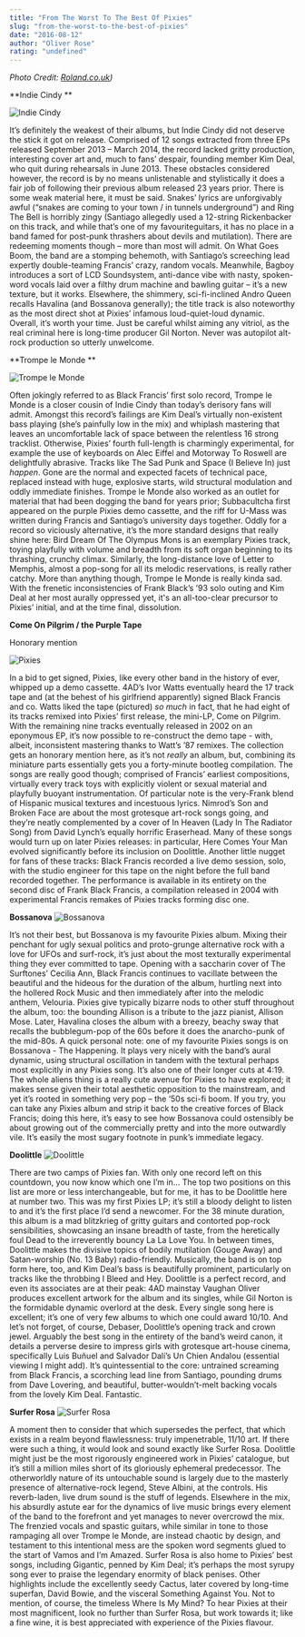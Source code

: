 ```yaml
---
title: "From The Worst To The Best Of Pixies"
slug: "from-the-worst-to-the-best-of-pixies"
date: "2016-08-12"
author: "Oliver Rose"
rating: "undefined"
---
```


_Photo Credit: [Roland.co.uk](http://www.roland.co.uk/blog/gil-norton-interview-adventures-in-production/))_

**Indie Cindy **

![Indie Cindy](http://pearshapedexeter.com/wp-content/uploads/2016/08/Indie-Cindy-300x300.png)

It’s definitely the weakest of their albums, but Indie Cindy did not deserve the stick it got on release. Comprised of 12 songs extracted from three EPs released September 2013 – March 2014, the record lacked gritty production, interesting cover art and, much to fans’ despair, founding member Kim Deal, who quit during rehearsals in June 2013. These obstacles considered however, the record is by no means unlistenable and stylistically it does a fair job of following their previous album released 23 years prior. There is some weak material here, it must be said. Snakes’ lyrics are unforgivably awful (“snakes are coming to your town / in tunnels underground”) and Ring The Bell is horribly zingy (Santiago allegedly used a 12-string Rickenbacker on this track, and while that’s one of my favouriteguitars, it has no place in a band famed for post-punk thrashers about devils and mutilation). There are  redeeming moments though – more than most will admit. On What Goes Boom, the band are a stomping behemoth, with Santiago’s screeching lead expertly double-teaming Francis’ crazy, random vocals. Meanwhile, Bagboy introduces a sort of LCD Soundsystem, anti-dance vibe with nasty, spoken-word vocals laid over a filthy drum machine and bawling guitar – it’s a new texture, but it works. Elsewhere, the shimmery, sci-fi-inclined Andro Queen recalls Havalina (and Bossanova generally); the title track is also noteworthy as the most direct shot at Pixies’ infamous loud-quiet-loud dynamic. Overall, it’s worth your time. Just be careful whilst aiming any vitriol, as the real criminal here is long-time producer Gil Norton. Never was autopilot alt-rock production so utterly unwelcome.

**Trompe le Monde **

![Trompe le Monde](http://pearshapedexeter.com/wp-content/uploads/2016/08/Trompe-le-Monde-300x300.png)

Often jokingly referred to as Black Francis’ first solo record, Trompe le Monde is a closer cousin of Indie Cindy than today’s derisory fans will admit. Amongst this record’s failings are Kim Deal’s virtually non-existent bass playing (she’s painfully low in the mix) and whiplash mastering that leaves an uncomfortable lack of space between the relentless 16 strong tracklist. Otherwise, Pixies’ fourth full-length is charmingly experimental, for example the use of keyboards on Alec Eiffel and Motorway To Roswell are delightfully abrasive. Tracks like The Sad Punk and Space (I Believe In) just _happen_. Gone are the normal and expected facets of technical pace, replaced instead with huge, explosive starts, wild structural modulation and oddly immediate finishes. Trompe le Monde also worked as an outlet for material that had been dogging the band for years prior; Subbacultcha first appeared on the purple Pixies demo cassette, and the riff for U-Mass was written during Francis and Santiago’s university days together. Oddly for a record so viciously alternative, it’s the more standard designs that really shine here: Bird Dream Of The Olympus Mons is an exemplary Pixies track, toying playfully with volume and breadth from its soft organ beginning to its thrashing, crunchy climax. Similarly, the long-distance love of Letter to Memphis, almost a pop-song for all its melodic reservations, is really rather catchy. More than anything though, Trompe le Monde is really kinda sad. With the frenetic inconsistencies of Frank Black’s ’93 solo outing and Kim Deal at her most aurally oppressed yet, it's an all-too-clear precursor to Pixies’ initial, and at the time final, dissolution. 

**Come On Pilgrim / the Purple Tape**

Honorary mention

![Pixies](http://pearshapedexeter.com/wp-content/uploads/2016/08/Pixies-300x300.png)

In a bid to get signed, Pixies, like every other band in the history of ever, whipped up a demo cassette. 4AD’s Ivor Watts eventually heard the 17 track tape and (at the behest of his girlfriend apparently) signed Black Francis and co. Watts liked the tape (pictured) _so much_ in fact, that he had eight of its tracks remixed into Pixies’ first release, the mini-LP, Come on Pilgrim. With the remaining nine tracks eventually released in 2002 on an eponymous EP, it’s now possible to re-construct the demo tape - with, albeit, inconsistent mastering thanks to Watt’s ’87 remixes. The collection gets an honorary mention here, as it’s not _really_ an album, but, combining its miniature parts essentially gets you a forty-minute bootleg compilation. The songs are really good though; comprised of Francis’ earliest compositions, virtually every track toys with explicitly violent or sexual material and playfully buoyant instrumentation. Of particular note is the very-Frank blend of Hispanic musical textures and incestuous lyrics. Nimrod’s Son and Broken Face are about the most grotesque art-rock songs going, and they’re neatly complemented by a cover of In Heaven (Lady In The Radiator Song) from David Lynch’s equally horrific Eraserhead. Many of these songs would turn up on later Pixies releases: in particular, Here Comes Your Man evolved significantly before its inclusion on Doolittle. Another little nugget for fans of these tracks: Black Francis recorded a live demo session, solo, with the studio engineer for this tape on the night before the full band recorded together. The performance is available in its entirety on the second disc of Frank Black Francis, a compilation released in 2004 with experimental Francis remakes of Pixies tracks forming disc one.

**Bossanova** ![Bossanova](http://pearshapedexeter.com/wp-content/uploads/2016/08/Bossanova-300x300.jpg) 

It’s not their best, but Bossanova is my favourite Pixies album. Mixing their penchant for ugly sexual politics and proto-grunge alternative rock with a love for UFOs and surf-rock, it’s just about the most texturally experimental thing they ever committed to tape. Opening with a saccharin cover of The Surftones’ Cecilia Ann, Black Francis continues to vacillate between the beautiful and the hideous for the duration of the album, hurtling next into the hollered Rock Music and then immediately after into the melodic anthem, Velouria. Pixies give typically bizarre nods to other stuff throughout the album, too: the bounding Allison is a tribute to the jazz pianist, Allison Mose. Later, Havalina closes the album with a breezy, beachy sway that recalls the bubblegum-pop of the 60s before it does the anarcho-punk of the mid-80s. A quick personal note: one of my favourite Pixies songs is on Bossanova - The Happening. It plays very nicely with the band’s aural dynamic, using structural oscillation in tandem with the textural perhaps most explicitly in any Pixies song. It’s also one of their longer cuts at 4:19. The whole aliens thing is a really cute avenue for Pixies to have explored; it makes sense given their total aesthetic opposition to the mainstream, and yet it’s rooted in something very pop – the ‘50s sci-fi boom. If you try, you can take any Pixies album and strip it back to the creative forces of Black Francis; doing this here, it’s easy to see how Bossanova could ostensibly be about growing out of the commercially pretty and into the more outwardly vile. It’s easily the most sugary footnote in punk’s immediate legacy.

**Doolittle** ![Doolittle](http://pearshapedexeter.com/wp-content/uploads/2016/08/Doolittle-300x297.jpg) 

There are two camps of Pixies fan. With only one record left on this countdown, you now know which one I’m in… The top two positions on this list are more or less interchangeable, but for me, it has to be Doolittle here at number two. This was my first Pixies LP; it’s still a bloody delight to listen to and it’s the first place I’d send a newcomer. For the 38 minute duration, this album is a mad blitzkrieg of gritty guitars and contorted pop-rock sensibilities, showcasing an insane breadth of taste, from the heretically foul Dead to the irreverently bouncy La La Love You. In between times, Doolittle makes the divisive topics of bodily mutilation (Gouge Away) and Satan-worship (No. 13 Baby) radio-friendly. Musically, the band is on top form  here, too, and Kim Deal’s bass is beautifully prominent, particularly on tracks like the throbbing I Bleed and Hey. Doolittle is a perfect record, and even its associates are at their peak: 4AD mainstay Vaughan Oliver produces excellent artwork for the album and its singles, while Gil Norton is the formidable dynamic overlord at the desk. Every single song here is excellent; it’s one of very few albums to which one could award 10/10. And let’s not forget, of course, Debaser, Doolittle’s opening track and crown jewel. Arguably the best song in the entirety of the band’s weird canon, it details a perverse desire to impress girls with grotesque art-house cinema, specifically Luis Buñuel and Salvador Dalí’s Un Chien Andalou (essential viewing I might add). It’s quintessential to the core: untrained screaming from Black Francis, a scorching lead line from Santiago, pounding drums from Dave Lovering, and beautiful, butter-wouldn’t-melt backing vocals from the lovely Kim Deal. Fantastic.

**Surfer Rosa** ![Surfer Rosa](http://pearshapedexeter.com/wp-content/uploads/2016/08/Surfer-Rosa-300x300.jpg) 

A moment then to consider that which supersedes the perfect, that which exists in a realm beyond flawlessness: truly impenetrable, 11/10 art. If there were such a thing, it would look and sound exactly like Surfer Rosa. Doolittle might just be the most rigorously engineered work in Pixies’ catalogue, but it’s still a million miles short of its gloriously ephemeral predecessor. The otherworldly nature of its untouchable sound is largely due to the masterly presence of alternative-rock legend, Steve Albini, at the controls. His reverb-laden, live drum sound is the stuff of legends. Elsewhere in the mix, his absurdly astute ear for the dynamics of live music brings every element of the band to the forefront and yet manages to never overcrowd the mix. The frenzied vocals and spastic guitars, while similar in tone to those rampaging all over Trompe le Monde, are instead chaotic by design, and testament  to this intentional mess are the spoken word segments glued to the start of Vamos and I’m Amazed. Surfer Rosa is also home to Pixies’ best songs, including Gigantic, penned by Kim Deal; it’s perhaps the most syrupy song ever to praise the legendary enormity of black penises. Other highlights include the excellently seedy Cactus, later covered by long-time superfan, David Bowie, and the visceral Something Against You. Not to mention, of course, the timeless Where Is My Mind? To hear Pixies at their most magnificent, look no further than Surfer Rosa, but work towards it; like a fine wine, it is best appreciated with experience of the Pixies flavour.
